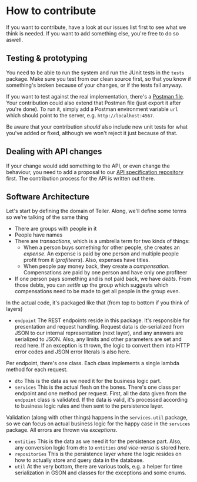 # How to contribute

If you want to contribute, have a look at our issues list first to see what we think is needed. If you want to add something else, you're free to do so aswell.

## Testing & prototyping

You need to be able to run the system and run the JUnit tests in the `tests` package. Make sure you test from our clean source first, so that you know if something's broken because of your changes, or if the tests fail anyway.

If you want to test against the real implementation, there's a [Postman file](https://github.com/teiler/api.teiler.io/blob/master/src/main/resources/postman/Postman.json). Your contribution could also extend that Postman file (just export it after you're done). To run it, simply add a Postman environment variable `url` which should point to the server, e.g. `http://localhost:4567`.

Be aware that your contribution *should* also include new unit tests for what you've added or fixed, although we won't reject it just because of that.

## Dealing with API changes

If your change would add something to the API, or even change the behaviour, you need to add a proposal to our [API specification repository](https://github.com/teiler/doc.teiler.io) first. The contribution process for the API is written out there.

## Software Architecture

Let's start by defining the domain of Teiler. Along, we'll define some terms so we're talking of the same thing

* There are groups with people in it
* People have names
* There are *transactions*, which is a umbrella term for two kinds of things:
  * When a person buys something for other people, she creates an *expense*. An expense is paid by one person and multiple people profit from it (*profiteers*). Also, expenses have titles.
  * When people pay money back, they create a *compensation*. Compensations are paid by one person and have only one profiteer
* If one person pays something and is not paid back, we have *debts*. From those debts, you can *settle up* the group which suggests which compensations need to be made to get all people in the group even.

In the actual code, it's packaged like that (from top to bottom if you think of layers)

* `endpoint` The REST endpoints reside in this package. It's responsible for presentation and request handling. Request data is de-serialized from JSON to our internal representation (next layer), and any answers are serialized to JSON. Also, any limits and other parameters are set and read here. If an exception is thrown, the logic to convert them into HTTP error codes and JSON error literals is also here. 

Per endpoint, there's one class. Each class implements a single lambda method for each request.

* `dto` This is the data as we need it for the business logic part.
* `services` This is the actual flesh on the bones. There's one class per endpoint and one method per request. First, all the data given from the `endpoint` class is validated. If the data is valid, it's processed according to business logic rules and then sent to the persistence layer. 

Validation (along with other things) happens in the `services.util` package, so we can focus on actual business logic for the happy case in the `services` package. All errors are thrown via *exceptions*.

* `entities` This is the data as we need it for the persistence part. Also, any conversion logic from `dto` to `entities` *and vice-versa* is stored here.
* `repositories` This is the persistence layer where the logic resides on how to actually store and query data in the database. 
* `util` At the very bottom, there are various tools, e.g. a helper for time serialization in GSON and classes for the exceptions and some enums.
